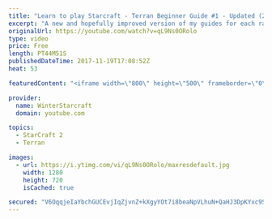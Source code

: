 ```yaml
---
title: "Learn to play Starcraft - Terran Beginner Guide #1 - Updated (2017 LOTV)"
excerpt: "A new and hopefully improved version of my guides for each race where I go over as many basics as possible while doing it live :)  I strongly believe that a super structured guide style is not very helpful compared to watching/playing the game actively.  Feedback is greatly appreciated. -- Watch live"
originalUrl: https://youtube.com/watch?v=qL9Ns0ORolo
type: video
price: Free
length: PT44M51S
publishedDateTime: 2017-11-19T17:08:52Z
heat: 53

featuredContent: "<iframe width=\"800\" height=\"500\" frameborder=\"0\" src=\"https://www.youtube.com/embed/qL9Ns0ORolo\" allow=\"accelerometer; autoplay; encrypted-media; gyroscope; picture-in-picture\" allowfullscreen></iframe>"

provider:
  name: WinterStarcraft
  domain: youtube.com

topics:
  - StarCraft 2
  - Terran

images:
  - url: https://i.ytimg.com/vi/qL9Ns0ORolo/maxresdefault.jpg
    width: 1280
    height: 720
    isCached: true

secured: "V6OqqjeIaYbchGUCEvjIqZjvnZ+kXgyYOt7i8beaNpVLhuN+QaHJ3DpKYxc9SJPuXJX5kubmv6fAYRHNhj8RBaXcT7sg0EM04MOgnV89xMvFngDgXHDJ9dXOFquHQreuH+/lMX+Y4qLFpbS3zrDcHKwrk0v/Lr1oiyh4KMuj8OmKpN5uQfgfa+8U15vGDlj+Ihxt4/AwVWfvSsjGhhK4+ke8Ml+bBHkuiqEqjRaRgq+7Bortd/uX2jAxcLwyQ+cCpGFBwBa2aWhYc8+Gc+cPlTCNCnZVwFo+wTAMwR942OvxPTl7I9eHbw6XqlkddpUwiac6DZ9TUyJXqudjadeuNwEwfKQE1968wHBtCpXrdudeIwNwsg1qyabJPW/GodyRZhxrRHarIPC2Rd4gC0wdRdqEeHBjtEEEtjrJ0j/NDfDKOdI28Cy1r5inkKlBH0gz;DAWPuuwopc4z+VrC1ZGy1g=="
---
```


